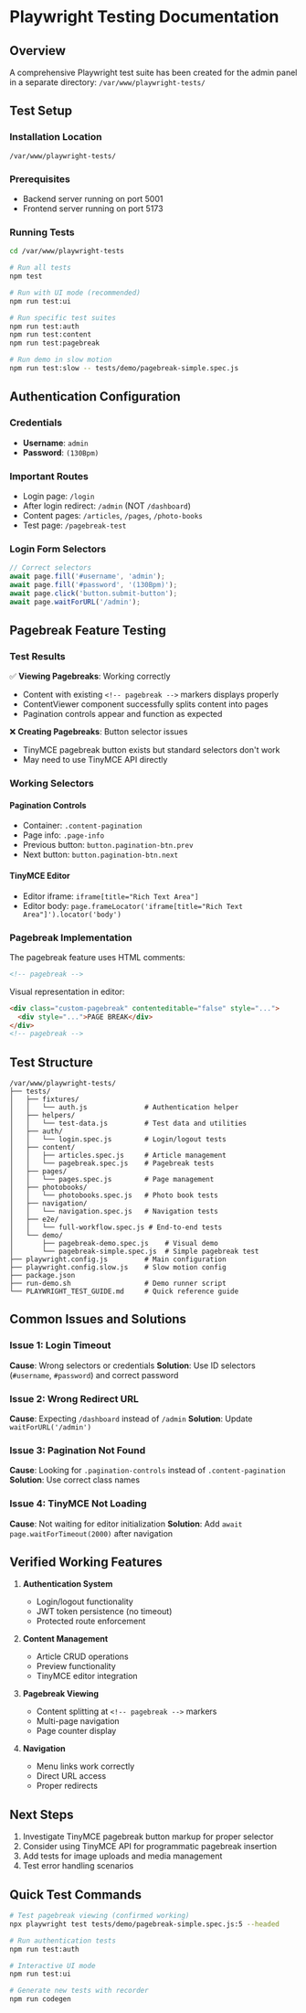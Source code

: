 # Playwright Testing Documentation

## Overview

A comprehensive Playwright test suite has been created for the admin panel in a separate directory: `/var/www/playwright-tests/`

## Test Setup

### Installation Location
```
/var/www/playwright-tests/
```

### Prerequisites
- Backend server running on port 5001
- Frontend server running on port 5173

### Running Tests

```bash
cd /var/www/playwright-tests

# Run all tests
npm test

# Run with UI mode (recommended)
npm run test:ui

# Run specific test suites
npm run test:auth
npm run test:content
npm run test:pagebreak

# Run demo in slow motion
npm run test:slow -- tests/demo/pagebreak-simple.spec.js
```

## Authentication Configuration

### Credentials
- **Username**: `admin`
- **Password**: `(130Bpm)`

### Important Routes
- Login page: `/login`
- After login redirect: `/admin` (NOT `/dashboard`)
- Content pages: `/articles`, `/pages`, `/photo-books`
- Test page: `/pagebreak-test`

### Login Form Selectors
```javascript
// Correct selectors
await page.fill('#username', 'admin');
await page.fill('#password', '(130Bpm)');
await page.click('button.submit-button');
await page.waitForURL('/admin');
```

## Pagebreak Feature Testing

### Test Results

✅ **Viewing Pagebreaks**: Working correctly
- Content with existing `<!-- pagebreak -->` markers displays properly
- ContentViewer component successfully splits content into pages
- Pagination controls appear and function as expected

❌ **Creating Pagebreaks**: Button selector issues
- TinyMCE pagebreak button exists but standard selectors don't work
- May need to use TinyMCE API directly

### Working Selectors

#### Pagination Controls
- Container: `.content-pagination`
- Page info: `.page-info`
- Previous button: `button.pagination-btn.prev`
- Next button: `button.pagination-btn.next`

#### TinyMCE Editor
- Editor iframe: `iframe[title="Rich Text Area"]`
- Editor body: `page.frameLocator('iframe[title="Rich Text Area"]').locator('body')`

### Pagebreak Implementation

The pagebreak feature uses HTML comments:
```html
<!-- pagebreak -->
```

Visual representation in editor:
```html
<div class="custom-pagebreak" contenteditable="false" style="...">
  <div style="...">PAGE BREAK</div>
</div>
<!-- pagebreak -->
```

## Test Structure

```
/var/www/playwright-tests/
├── tests/
│   ├── fixtures/
│   │   └── auth.js              # Authentication helper
│   ├── helpers/
│   │   └── test-data.js         # Test data and utilities
│   ├── auth/
│   │   └── login.spec.js        # Login/logout tests
│   ├── content/
│   │   ├── articles.spec.js     # Article management
│   │   └── pagebreak.spec.js    # Pagebreak tests
│   ├── pages/
│   │   └── pages.spec.js        # Page management
│   ├── photobooks/
│   │   └── photobooks.spec.js   # Photo book tests
│   ├── navigation/
│   │   └── navigation.spec.js   # Navigation tests
│   ├── e2e/
│   │   └── full-workflow.spec.js # End-to-end tests
│   └── demo/
│       ├── pagebreak-demo.spec.js    # Visual demo
│       └── pagebreak-simple.spec.js  # Simple pagebreak test
├── playwright.config.js         # Main configuration
├── playwright.config.slow.js    # Slow motion config
├── package.json
├── run-demo.sh                  # Demo runner script
└── PLAYWRIGHT_TEST_GUIDE.md     # Quick reference guide
```

## Common Issues and Solutions

### Issue 1: Login Timeout
**Cause**: Wrong selectors or credentials
**Solution**: Use ID selectors (`#username`, `#password`) and correct password

### Issue 2: Wrong Redirect URL
**Cause**: Expecting `/dashboard` instead of `/admin`
**Solution**: Update `waitForURL('/admin')`

### Issue 3: Pagination Not Found
**Cause**: Looking for `.pagination-controls` instead of `.content-pagination`
**Solution**: Use correct class names

### Issue 4: TinyMCE Not Loading
**Cause**: Not waiting for editor initialization
**Solution**: Add `await page.waitForTimeout(2000)` after navigation

## Verified Working Features

1. **Authentication System**
   - Login/logout functionality
   - JWT token persistence (no timeout)
   - Protected route enforcement

2. **Content Management**
   - Article CRUD operations
   - Preview functionality
   - TinyMCE editor integration

3. **Pagebreak Viewing**
   - Content splitting at `<!-- pagebreak -->` markers
   - Multi-page navigation
   - Page counter display

4. **Navigation**
   - Menu links work correctly
   - Direct URL access
   - Proper redirects

## Next Steps

1. Investigate TinyMCE pagebreak button markup for proper selector
2. Consider using TinyMCE API for programmatic pagebreak insertion
3. Add tests for image uploads and media management
4. Test error handling scenarios

## Quick Test Commands

```bash
# Test pagebreak viewing (confirmed working)
npx playwright test tests/demo/pagebreak-simple.spec.js:5 --headed

# Run authentication tests
npm run test:auth

# Interactive UI mode
npm run test:ui

# Generate new tests with recorder
npm run codegen
```
